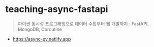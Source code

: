 # teaching-async-fastapi

> 파이썬 동시성 프로그래밍으로 데이터 수집부터 웹 개발까지 : FastAPI, MongoDB, Coroutine

- https://async-py.netlify.app
